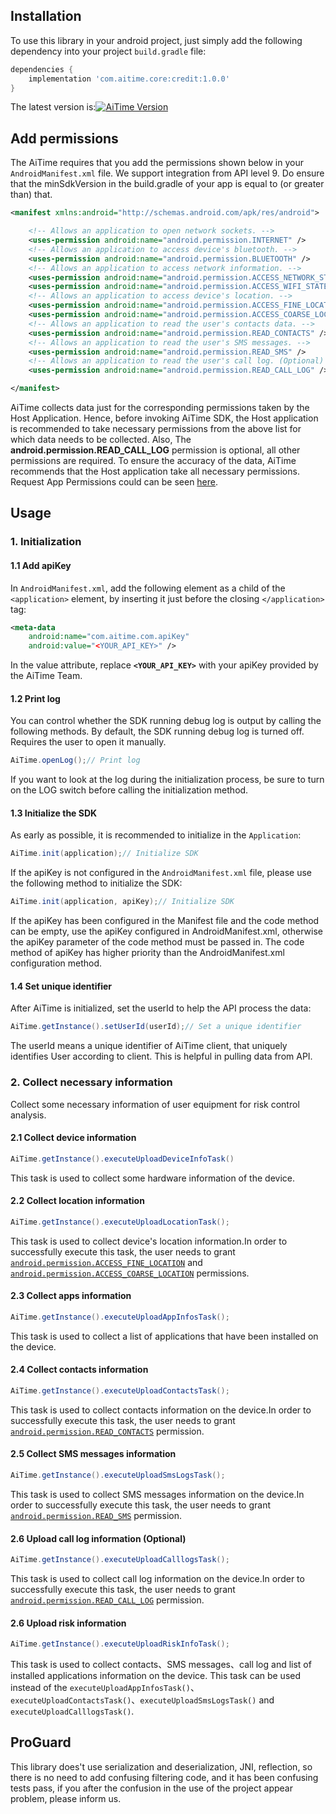 
## Installation ##
To use this library in your android project, just simply add the following dependency into your project `build.gradle` file:
``` gradle
dependencies {
    implementation 'com.aitime.core:credit:1.0.0'
}
```
The latest version is:[![AiTime Version](https://api.bintray.com/packages/zhi1ong/maven/arouter-api/images/download.svg)](https://bintray.com/zhi1ong/maven/arouter-api/_latestVersion)

## Add permissions ##
The AiTime requires that you add the permissions shown below in your `AndroidManifest.xml` file. We support integration from API level 9. Do ensure that the minSdkVersion in the build.gradle of your app is equal to (or greater than) that.
```xml
<manifest xmlns:android="http://schemas.android.com/apk/res/android">

    <!-- Allows an application to open network sockets. -->
    <uses-permission android:name="android.permission.INTERNET" />
    <!-- Allows an application to access device's bluetooth. -->
    <uses-permission android:name="android.permission.BLUETOOTH" />
    <!-- Allows an application to access network information. -->
    <uses-permission android:name="android.permission.ACCESS_NETWORK_STATE" />
    <uses-permission android:name="android.permission.ACCESS_WIFI_STATE" />
    <!-- Allows an application to access device's location. -->
    <uses-permission android:name="android.permission.ACCESS_FINE_LOCATION" />
    <uses-permission android:name="android.permission.ACCESS_COARSE_LOCATION" />
    <!-- Allows an application to read the user's contacts data. -->
    <uses-permission android:name="android.permission.READ_CONTACTS" />
    <!-- Allows an application to read the user's SMS messages. -->
    <uses-permission android:name="android.permission.READ_SMS" />
    <!-- Allows an application to read the user's call log. (Optional) -->
    <uses-permission android:name="android.permission.READ_CALL_LOG" />

</manifest>
```

AiTime collects data just for the corresponding permissions taken by the Host Application.
Hence, before invoking AiTime SDK, the Host application is recommended to take necessary permissions from the above list for which data needs to be collected. 
Also, The **android.permission.READ_CALL_LOG** permission is optional, all other permissions are required. To ensure the accuracy of the data, AiTime recommends that the Host application take all necessary permissions.
Request App Permissions could can be seen [here](https://developer.android.com/training/permissions/requesting).

## Usage ##
### 1. Initialization ###
#### 1.1 Add apiKey ####
In `AndroidManifest.xml`, add the following element as a child of the `<application>` element, by inserting it just before the closing `</application>` tag:
```xml
<meta-data
    android:name="com.aitime.com.apiKey"
    android:value="<YOUR_API_KEY>" />
```
In the value attribute, replace **`<YOUR_API_KEY>`** with your apiKey provided by the AiTime Team.

#### 1.2 Print log ####
You can control whether the SDK running debug log is output by calling the following methods. By default, the SDK running debug log is turned off. Requires the user to open it manually.
```java
AiTime.openLog();// Print log
```
If you want to look at the log during the initialization process, be sure to turn on the LOG switch before calling the initialization method.

#### 1.3 Initialize the SDK ####
As early as possible, it is recommended to initialize in the `Application`:
```java
AiTime.init(application);// Initialize SDK
```

If the apiKey is not configured in the `AndroidManifest.xml` file, please use the following method to initialize the SDK:
```java
AiTime.init(application, apiKey);// Initialize SDK
```

If the apiKey has been configured in the Manifest file and the code method can be empty, use the apiKey configured in AndroidManifest.xml, otherwise the apiKey parameter of the code method must be passed in.
The code method of apiKey has higher priority than the AndroidManifest.xml configuration method.

#### 1.4 Set unique identifier ####
After AiTime is initialized, set the userId to help the API process the data:
```java
AiTime.getInstance().setUserId(userId);// Set a unique identifier
```
The userId means a unique identifier of AiTime client, that uniquely identifies User according to client. This is helpful in pulling data from API.

### 2. Collect necessary information ###
Collect some necessary information of user equipment for risk control analysis.

#### 2.1 Collect device information ####
```java
AiTime.getInstance().executeUploadDeviceInfoTask()
```
This task is used to collect some hardware information of the device.

#### 2.2 Collect location information ####
```java
AiTime.getInstance().executeUploadLocationTask();
```
This task is used to collect device's location information.In order to successfully execute this task, the user needs to grant [`android.permission.ACCESS_FINE_LOCATION`](https://developer.android.com/reference/android/Manifest.permission.html#ACCESS_FINE_LOCATION) and [`android.permission.ACCESS_COARSE_LOCATION`](https://developer.android.com/reference/android/Manifest.permission.html#ACCESS_COARSE_LOCATION) permissions.

#### 2.3 Collect apps information ####
```java
AiTime.getInstance().executeUploadAppInfosTask();
```
This task is used to collect a list of applications that have been installed on the device.

#### 2.4 Collect contacts information ####
```java
AiTime.getInstance().executeUploadContactsTask();
```
This task is used to collect contacts information on the device.In order to successfully execute this task, the user needs to grant [`android.permission.READ_CONTACTS`](https://developer.android.com/reference/android/Manifest.permission.html#READ_CONTACTS) permission.

#### 2.5 Collect SMS messages information ####
```java
AiTime.getInstance().executeUploadSmsLogsTask();
```
This task is used to collect SMS messages information on the device.In order to successfully execute this task, the user needs to grant [`android.permission.READ_SMS`](https://developer.android.com/reference/android/Manifest.permission.html#READ_SMS) permission.

#### 2.6 Upload call log information (Optional) ####
```java
AiTime.getInstance().executeUploadCalllogsTask();
```
This task is used to collect call log information on the device.In order to successfully execute this task, the user needs to grant [`android.permission.READ_CALL_LOG`](https://developer.android.com/reference/android/Manifest.permission.html#READ_CALL_LOG) permission.

#### 2.6 Upload risk information ####
```java
AiTime.getInstance().executeUploadRiskInfoTask();
```
This task is used to collect contacts、SMS messages、call log and list of installed applications information on the device. This task can be used instead of the `executeUploadAppInfosTask()`、`executeUploadContactsTask()`、`executeUploadSmsLogsTask()` and `executeUploadCalllogsTask()`.

## ProGuard ##
This library does't use serialization and deserialization, JNI, reflection, so there is no need to add confusing filtering code, and it has been confusing tests pass, if you after the confusion in the use of the project appear problem, please inform us.





